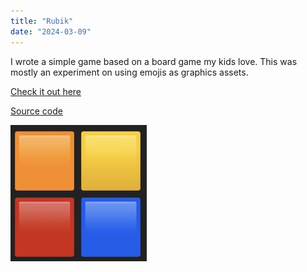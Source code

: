 ```yaml
---
title: "Rubik"
date: "2024-03-09"
---
```


I wrote a simple game based on a board game my kids love. This was mostly an experiment on using emojis as graphics assets.


[Check it out here](https://rubik.pointless.click)

[Source code](https://github.com/ablakey/rubik)

![Rubik](rubik.jpg)

